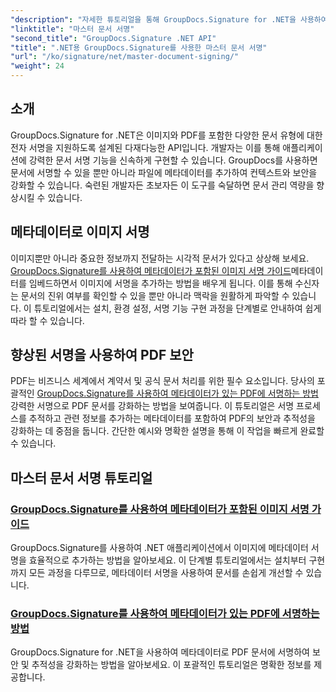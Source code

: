 ```yaml
---
"description": "자세한 튜토리얼을 통해 GroupDocs.Signature for .NET을 사용하여 문서 서명을 마스터하세요. 메타데이터를 사용하여 이미지와 PDF에 손쉽게 서명할 수 있습니다."
"linktitle": "마스터 문서 서명"
"second_title": "GroupDocs.Signature .NET API"
"title": ".NET용 GroupDocs.Signature를 사용한 마스터 문서 서명"
"url": "/ko/signature/net/master-document-signing/"
"weight": 24
---
```


## 소개

GroupDocs.Signature for .NET은 이미지와 PDF를 포함한 다양한 문서 유형에 대한 전자 서명을 지원하도록 설계된 다재다능한 API입니다. 개발자는 이를 통해 애플리케이션에 강력한 문서 서명 기능을 신속하게 구현할 수 있습니다. GroupDocs를 사용하면 문서에 서명할 수 있을 뿐만 아니라 파일에 메타데이터를 추가하여 컨텍스트와 보안을 강화할 수 있습니다. 숙련된 개발자든 초보자든 이 도구를 숙달하면 문서 관리 역량을 향상시킬 수 있습니다.

## 메타데이터로 이미지 서명  
이미지뿐만 아니라 중요한 정보까지 전달하는 시각적 문서가 있다고 상상해 보세요. [GroupDocs.Signature를 사용하여 메타데이터가 포함된 이미지 서명 가이드](./signing-images-with-metadata/)메타데이터를 임베드하면서 이미지에 서명을 추가하는 방법을 배우게 됩니다. 이를 통해 수신자는 문서의 진위 여부를 확인할 수 있을 뿐만 아니라 맥락을 원활하게 파악할 수 있습니다. 이 튜토리얼에서는 설치, 환경 설정, 서명 기능 구현 과정을 단계별로 안내하여 쉽게 따라 할 수 있습니다.

## 향상된 서명을 사용하여 PDF 보안  
PDF는 비즈니스 세계에서 계약서 및 공식 문서 처리를 위한 필수 요소입니다. 당사의 포괄적인 [GroupDocs.Signature를 사용하여 메타데이터가 있는 PDF에 서명하는 방법](./signing-pdf-with-metadata/) 강력한 서명으로 PDF 문서를 강화하는 방법을 보여줍니다. 이 튜토리얼은 서명 프로세스를 추적하고 관련 정보를 추가하는 메타데이터를 포함하여 PDF의 보안과 추적성을 강화하는 데 중점을 둡니다. 간단한 예시와 명확한 설명을 통해 이 작업을 빠르게 완료할 수 있습니다.

## 마스터 문서 서명 튜토리얼
### [GroupDocs.Signature를 사용하여 메타데이터가 포함된 이미지 서명 가이드](./signing-images-with-metadata/)
GroupDocs.Signature를 사용하여 .NET 애플리케이션에서 이미지에 메타데이터 서명을 효율적으로 추가하는 방법을 알아보세요. 이 단계별 튜토리얼에서는 설치부터 구현까지 모든 과정을 다루므로, 메타데이터 서명을 사용하여 문서를 손쉽게 개선할 수 있습니다.
### [GroupDocs.Signature를 사용하여 메타데이터가 있는 PDF에 서명하는 방법](./signing-pdf-with-metadata/)
GroupDocs.Signature for .NET을 사용하여 메타데이터로 PDF 문서에 서명하여 보안 및 추적성을 강화하는 방법을 알아보세요. 이 포괄적인 튜토리얼은 명확한 정보를 제공합니다.